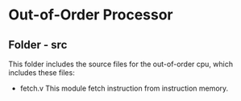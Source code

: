 # Out-of-Order Processor

## Folder - src

This folder includes the source files for the out-of-order cpu, which includes these files:

- fetch.v
    This module fetch instruction from instruction memory.


